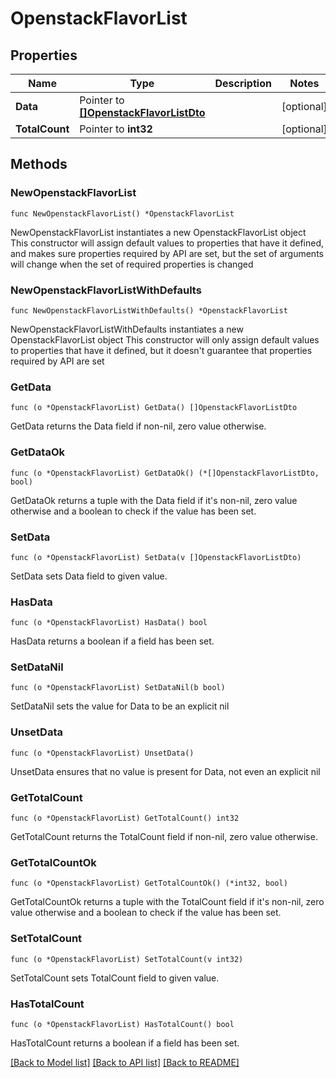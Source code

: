 # OpenstackFlavorList

## Properties

Name | Type | Description | Notes
------------ | ------------- | ------------- | -------------
**Data** | Pointer to [**[]OpenstackFlavorListDto**](OpenstackFlavorListDto.md) |  | [optional] 
**TotalCount** | Pointer to **int32** |  | [optional] 

## Methods

### NewOpenstackFlavorList

`func NewOpenstackFlavorList() *OpenstackFlavorList`

NewOpenstackFlavorList instantiates a new OpenstackFlavorList object
This constructor will assign default values to properties that have it defined,
and makes sure properties required by API are set, but the set of arguments
will change when the set of required properties is changed

### NewOpenstackFlavorListWithDefaults

`func NewOpenstackFlavorListWithDefaults() *OpenstackFlavorList`

NewOpenstackFlavorListWithDefaults instantiates a new OpenstackFlavorList object
This constructor will only assign default values to properties that have it defined,
but it doesn't guarantee that properties required by API are set

### GetData

`func (o *OpenstackFlavorList) GetData() []OpenstackFlavorListDto`

GetData returns the Data field if non-nil, zero value otherwise.

### GetDataOk

`func (o *OpenstackFlavorList) GetDataOk() (*[]OpenstackFlavorListDto, bool)`

GetDataOk returns a tuple with the Data field if it's non-nil, zero value otherwise
and a boolean to check if the value has been set.

### SetData

`func (o *OpenstackFlavorList) SetData(v []OpenstackFlavorListDto)`

SetData sets Data field to given value.

### HasData

`func (o *OpenstackFlavorList) HasData() bool`

HasData returns a boolean if a field has been set.

### SetDataNil

`func (o *OpenstackFlavorList) SetDataNil(b bool)`

 SetDataNil sets the value for Data to be an explicit nil

### UnsetData
`func (o *OpenstackFlavorList) UnsetData()`

UnsetData ensures that no value is present for Data, not even an explicit nil
### GetTotalCount

`func (o *OpenstackFlavorList) GetTotalCount() int32`

GetTotalCount returns the TotalCount field if non-nil, zero value otherwise.

### GetTotalCountOk

`func (o *OpenstackFlavorList) GetTotalCountOk() (*int32, bool)`

GetTotalCountOk returns a tuple with the TotalCount field if it's non-nil, zero value otherwise
and a boolean to check if the value has been set.

### SetTotalCount

`func (o *OpenstackFlavorList) SetTotalCount(v int32)`

SetTotalCount sets TotalCount field to given value.

### HasTotalCount

`func (o *OpenstackFlavorList) HasTotalCount() bool`

HasTotalCount returns a boolean if a field has been set.


[[Back to Model list]](../README.md#documentation-for-models) [[Back to API list]](../README.md#documentation-for-api-endpoints) [[Back to README]](../README.md)


